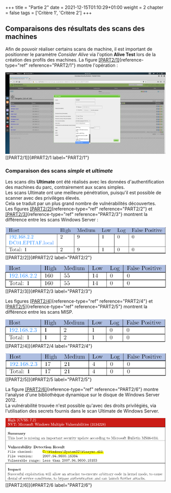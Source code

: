 +++
title = "Partie 2"
date = 2021-12-15T01:10:29+01:00
weight = 2
chapter = false
tags = ['Critère 1', 'Critère 2']
+++


## Comparaisons des résultats des scans des machines

Afin de pouvoir réaliser certains scans de machine, il est important de
positionner le paramètre *Consider Alive* via l'option **Alive Test**
lors de la création des profils des machines. La figure
[\[PART2/1\]](#PART2/1){reference-type="ref" reference="PART2/1"} montre
l'opération :


![image](Analyse/Screenshots/PART2/ping.png) [\[PART2/1\]]{#PART2/1
label="PART2/1"}


### Comparaison des scans *simple* et *ultimate*

Les scans dits **Ultimate** ont été réalisés avec les données
d'authentification des machines du parc, contrairement aux scans
simples.\
Les scans Ultimate ont une meilleure pénétration, puisqu'il est possible
de scanner avec des privilèges élevés.\
Cela se traduit par un plus grand nombre de vulnérabilités découvertes.\
Les figures [\[PART2/2\]](#PART2/2){reference-type="ref"
reference="PART2/2"} et [\[PART2/3\]](#PART2/3){reference-type="ref"
reference="PART2/3"} montrent la différence entre les scans Windows
Server :


![image](Analyse/Screenshots/PART2/ws_simple.PNG) [\[PART2/2\]]{#PART2/2
label="PART2/2"}



![image](Analyse/Screenshots/PART2/ws_ultimate.PNG) [\[PART2/3\]]{#PART2/3
label="PART2/3"}


Les figures [\[PART2/4\]](#PART2/4){reference-type="ref"
reference="PART2/4"} et [\[PART2/5\]](#PART2/5){reference-type="ref"
reference="PART2/5"} montrent la différence entre les scans MISP.


![image](Analyse/Screenshots/PART2/misp_simple.PNG) [\[PART2/4\]]{#PART2/4
label="PART2/4"}



![image](Analyse/Screenshots/PART2/misp_ultimate.PNG) [\[PART2/5\]]{#PART2/5
label="PART2/5"}


La figure [\[PART2/6\]](#PART2/6){reference-type="ref"
reference="PART2/6"} montre l'analyse d'une bibliothèque dynamique sur
le disque de Windows Server 2012.\
La vulnérabilité trouvée n'est possible qu'avec des droits privilégiés,
via l'utilisation des secrets fournis dans le scan Ultimate de Windows
Server.


![image](Analyse/Screenshots/PART2/ws_ultimate_exemple.PNG)
[\[PART2/6\]]{#PART2/6 label="PART2/6"}

